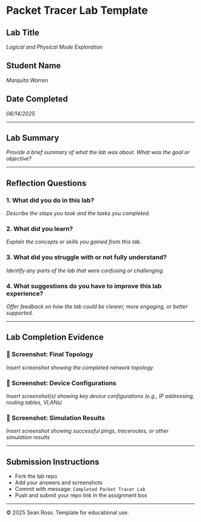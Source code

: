 # Packet Tracer Lab Template
## Lab Title
_Logical and Physical Mode Exploration_

## Student Name
_Marquita Warren_

## Date Completed
_08/14/2025_

---

## Lab Summary

_Provide a brief summary of what the lab was about. What was the goal or objective?_

---

## Reflection Questions

### 1. What did you do in this lab?
_Describe the steps you took and the tasks you completed._

### 2. What did you learn?
_Explain the concepts or skills you gained from this lab._

### 3. What did you struggle with or not fully understand?
_Identify any parts of the lab that were confusing or challenging._

### 4. What suggestions do you have to improve this lab experience?
_Offer feedback on how the lab could be clearer, more engaging, or better supported._

---

## Lab Completion Evidence

### 📸 Screenshot: Final Topology
_Insert screenshot showing the completed network topology_

### 📸 Screenshot: Device Configurations
_Insert screenshot(s) showing key device configurations (e.g., IP addressing, routing tables, VLANs)_

### 📸 Screenshot: Simulation Results
_Insert screenshot showing successful pings, traceroutes, or other simulation results_

---

## Submission Instructions

- Fork the lab repo
- Add your answers and screenshots
- Commit with message: `Completed Packet Tracer Lab`
- Push and submit your repo link in the assignment box

---

© 2025 Sean Ross. Template for educational use.
 
